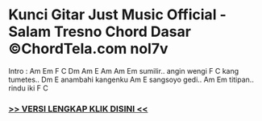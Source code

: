 
 # Kunci Gitar Just Music Official - Salam Tresno Chord Dasar ©ChordTela.com nol7v


Intro : Am Em F C Dm Am E Am Am Em sumilir.. angin wengi F C kang tumetes.. Dm E anambahi kangenku Am E sangsoyo gedi.. Am Em titipan.. rindu iki F C

###  <a href="https://shortlighzx.web.app?sq=Kunci Gitar Just Music Official - Salam Tresno Chord Dasar ©ChordTela.com"> >> VERSI LENGKAP KLIK DISINI << </a>
